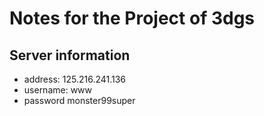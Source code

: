 # Notes for the Project of 3dgs
## Server information
- address: 125.216.241.136
- username: www
- password monster99super
